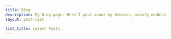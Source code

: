 ```yaml
---
title: Blog
description: My blog page. Here I post about my hobbies, mainly modular synthesizers.
layout: post-list

list_title: Latest Posts
---
```

